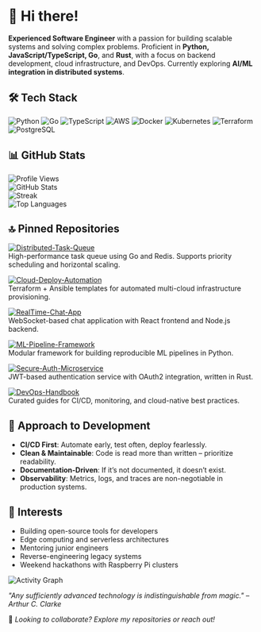 # 👋 Hi there!  

**Experienced Software Engineer** with a passion for building scalable systems and solving complex problems. Proficient in **Python, JavaScript/TypeScript, Go**, and **Rust**, with a focus on backend development, cloud infrastructure, and DevOps. Currently exploring **AI/ML integration in distributed systems**.  

## 🛠️ Tech Stack  

![Python](https://img.shields.io/badge/Python-3776AB?style=flat&logo=python&logoColor=white)
![Go](https://img.shields.io/badge/Go-00ADD8?style=flat&logo=go&logoColor=white)
![TypeScript](https://img.shields.io/badge/TypeScript-3178C6?style=flat&logo=typescript&logoColor=white)
![AWS](https://img.shields.io/badge/AWS-232F3E?style=flat&logo=amazon-aws&logoColor=white)
![Docker](https://img.shields.io/badge/Docker-2496ED?style=flat&logo=docker&logoColor=white)
![Kubernetes](https://img.shields.io/badge/Kubernetes-326CE5?style=flat&logo=kubernetes&logoColor=white)
![Terraform](https://img.shields.io/badge/Terraform-7B42BC?style=flat&logo=terraform&logoColor=white)
![PostgreSQL](https://img.shields.io/badge/PostgreSQL-4169E1?style=flat&logo=postgresql&logoColor=white)  

## 📊 GitHub Stats  

![Profile Views](https://komarev.com/ghpvc/?username=shelleyfrank929&color=blue&style=flat)  
![GitHub Stats](https://github-readme-stats.vercel.app/api?username=shelleyfrank929&show_icons=true&theme=radical&hide_title=true)  
![Streak](https://github-readme-streak-stats.herokuapp.com/?user=shelleyfrank929&theme=radical)  
![Top Languages](https://github-readme-stats.vercel.app/api/top-langs/?username=shelleyfrank929&layout=compact&theme=radical&hide=html,css)  

## 🔝 Pinned Repositories  

[![Distributed-Task-Queue](https://github-readme-stats.vercel.app/api/pin/?username=shelleyfrank929&repo=Distributed-Task-Queue&theme=radical)](https://github.com/shelleyfrank929/Distributed-Task-Queue)  
High-performance task queue using Go and Redis. Supports priority scheduling and horizontal scaling.  

[![Cloud-Deploy-Automation](https://github-readme-stats.vercel.app/api/pin/?username=shelleyfrank929&repo=Cloud-Deploy-Automation&theme=radical)](https://github.com/shelleyfrank929/Cloud-Deploy-Automation)  
Terraform + Ansible templates for automated multi-cloud infrastructure provisioning.  

[![RealTime-Chat-App](https://github-readme-stats.vercel.app/api/pin/?username=shelleyfrank929&repo=RealTime-Chat-App&theme=radical)](https://github.com/shelleyfrank929/RealTime-Chat-App)  
WebSocket-based chat application with React frontend and Node.js backend.  

[![ML-Pipeline-Framework](https://github-readme-stats.vercel.app/api/pin/?username=shelleyfrank929&repo=ML-Pipeline-Framework&theme=radical)](https://github.com/shelleyfrank929/ML-Pipeline-Framework)  
Modular framework for building reproducible ML pipelines in Python.  

[![Secure-Auth-Microservice](https://github-readme-stats.vercel.app/api/pin/?username=shelleyfrank929&repo=Secure-Auth-Microservice&theme=radical)](https://github.com/shelleyfrank929/Secure-Auth-Microservice)  
JWT-based authentication service with OAuth2 integration, written in Rust.  

[![DevOps-Handbook](https://github-readme-stats.vercel.app/api/pin/?username=shelleyfrank929&repo=DevOps-Handbook&theme=radical)](https://github.com/shelleyfrank929/DevOps-Handbook)  
Curated guides for CI/CD, monitoring, and cloud-native best practices.  

## 🧠 Approach to Development  
- **CI/CD First**: Automate early, test often, deploy fearlessly.  
- **Clean & Maintainable**: Code is read more than written – prioritize readability.  
- **Documentation-Driven**: If it’s not documented, it doesn’t exist.  
- **Observability**: Metrics, logs, and traces are non-negotiable in production systems.  

## 🌱 Interests  
- Building open-source tools for developers  
- Edge computing and serverless architectures  
- Mentoring junior engineers  
- Reverse-engineering legacy systems  
- Weekend hackathons with Raspberry Pi clusters  

![Activity Graph](https://github-readme-activity-graph.vercel.app/graph?username=shelleyfrank929&theme=react-dark&hide_border=true&area=true)  

*"Any sufficiently advanced technology is indistinguishable from magic." – Arthur C. Clarke*  

🔗 *Looking to collaborate? Explore my repositories or reach out!*
